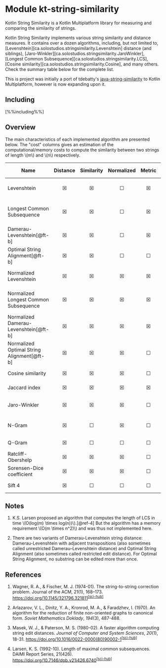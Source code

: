 # Module kt-string-similarity

Kotlin String Similarity is a Kotlin Multiplatform library for measuring and comparing the similarity of strings.

Kotlin String Similarity implements various string similarity and distance measures.
It contains over a dozen algorithms, including, but not limited to,
[Levenshtein][ca.solostudios.stringsimilarity.Levenshtein] distance (and siblings),
[Jaro-Winkler][ca.solostudios.stringsimilarity.JaroWinkler],
[Longest Common Subsequence][ca.solostudios.stringsimilarity.LCS],
[Cosine similarity][ca.solostudios.stringsimilarity.Cosine], and many others.
Check the summary table below for the complete list.

This is project was initially a port of tdebatty's
[java-string-similarity](https://github.com/tdebatty/java-string-similarity) to Kotlin Multiplatform,
however is now expanding upon it.

## Including

[%%including%%]

## Overview

The main characteristics of each implemented algorithm are presented below.
The "cost" columns gives an estimation of the computational/memory costs to compute the similarity between two strings of length
\\(m\\) and \\(n\\) respectively.

| Name                                       | Distance | Similarity | Normalized | Metric | Memory cost          | Execution cost              |
|--------------------------------------------|:--------:|:----------:|:----------:|:------:|----------------------|-----------------------------|
| Levenshtein                                |    ☒     |     ☒      |     ☐      |   ☒    | \\(O(n)\\)           | \\(O(m \\times n)\\)        |
| Longest Common Subsequence                 |    ☒     |     ☒      |     ☐      |   ☒    | \\(O(n)\\)           | \\(O(m \\times n)\\)[@ft-a] |
| Damerau-Levenshtein[@ft-b]                 |    ☒     |     ☒      |     ☐      |   ☒    | \\(O(m \\times n)\\) | \\(O(m \\times n)\\)        |
| Optimal String Alignment[@ft-b]            |    ☒     |     ☒      |     ☐      |   ☐    | \\(O(m \\times n)\\) | \\(O(m \\times n)\\)        |
| Normalized Levenshtein                     |    ☒     |     ☒      |     ☒      |   ☒    | \\(O(n)\\)           | \\(O(m \\times n)\\)        |
| Normalized Longest Common Subsequence      |    ☒     |     ☒      |     ☒      |   ☒    | \\(O(n)\\)           | \\(O(m \\times n)\\)[@ft-a] |
| Normalized Damerau-Levenshtein[@ft-b]      |    ☒     |     ☒      |     ☒      |   ☒    | \\(O(m \\times n)\\) | \\(O(m \\times n)\\)        |
| Normalized Optimal String Alignment[@ft-b] |    ☒     |     ☒      |     ☒      |   ☐    | \\(O(m \\times n)\\) | \\(O(m \\times n)\\)        |
| Cosine similarity                          |    ☒     |     ☒      |     ☒      |   ☐    | \\(O(m + n)\\)       | \\(O(m + n)\\)              |
| Jaccard index                              |    ☒     |     ☒      |     ☒      |   ☒    | \\(O(m + n)\\)       | \\(O(m + n)\\)              |
| Jaro-Winkler                               |    ☒     |     ☒      |     ☒      |   ☐    | \\(O(m + n)\\)       | \\(O(m \\times n)\\)        |
| N-Gram                                     |    ☒     |     ☐      |     ☒      |   ☐    |                      | \\(O(m \\times n)\\)        |
| Q-Gram                                     |    ☒     |     ☐      |     ☐      |   ☐    |                      | \\(O(m + n)\\)              |
| Ratcliff-Obershelp                         |    ☒     |     ☒      |     ☒      |   ☐    | \\(O(m + n)\\)       | \\(O(n^3)\\)                |
| Sorensen-Dice coefficient                  |    ☒     |     ☒      |     ☒      |   ☐    |                      | \\(O(m + n)\\)              |
| Sift 4                                     |    ☒     |     ☐      |     ☐      |   ☐    | \\(O(m + n)\\)       | \\(O(m + n)\\)              |

<h2 class="footnotes-header">Notes</h2>
<div class="footnotes">
<ol>
<li id="footnote-a">

K.S. Larsen proposed an algorithm that computes the length of LCS in time
\\(O(log(m) \\times log(n))\\).[@ref-4] But the algorithm has a memory requirement \\(O(m \\times n^2)\\) and was thus not
implemented here.
</li>
<li id="footnote-b">

There are two variants of Damerau-Levenshtein string distance: Damerau-Levenshtein with adjacent transpositions
(also sometimes called unrestricted Damerau–Levenshtein distance) and Optimal String Alignment (also sometimes called
restricted edit distance). For Optimal String Alignment, no substring can be edited more than once.
</li>
</ol>
</div>

<h2 class="references-header">References</h2>
<div class="references">
<ol>
<li id="reference-1">

Wagner, R. A., & Fischer, M. J. (1974-01). The string-to-string correction problem.
Journal of the ACM, 21(1), 168–173.
<https://doi.org/10.1145/321796.321811><sup>[&#91;sci-hub&#93;](https://sci-hub.st/10.1145/321796.321811)</sup>
</li>
<li id="reference-2">

Arlazarov, V. L., Dinitz, Y. A., Kronrod, M. A., & Faradzhev, I. (1970).
An algorithm for the reduction of finite non-oriented graphs to canonical form.
*Soviet Mathematics Doklady*, *194*(3), 487-488.
</li>
<li id="reference-3">

Masek, W. J., & Paterson, M. S. (1980-02). A faster algorithm computing string
edit distances. *Journal of Computer and System Sciences*, *20*(1), 18-31.
<https://doi.org/10.1016/0022-0000(80)90002-1><sup>[&#91;sci-hub&#93;](https://sci-hub.st/10.1016/0022-0000(80)90002-1)</sup>
</li>
<li id="reference-4">

Larsen, K. S. (1992-10). Length of maximal common subsequences. DAIMI Report
Series, 21(426).
<https://doi.org/10.7146/dpb.v21i426.6740><sup>[&#91;sci-hub&#93;](https://sci-hub.st/10.7146/dpb.v21i426.6740)</sup>
</li>
</ol>
</div>

